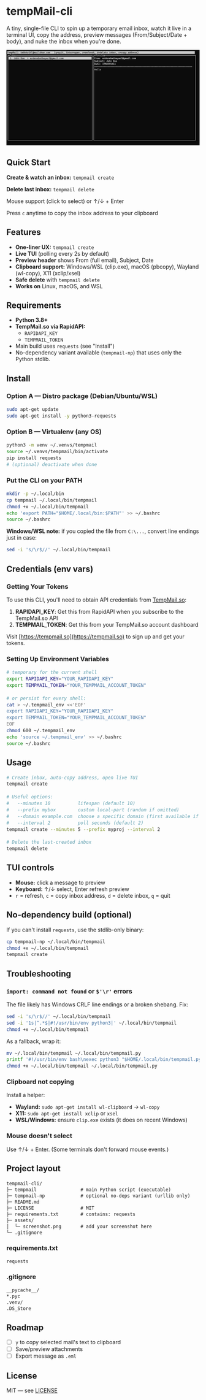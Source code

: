 # tempMail-cli

A tiny, single-file CLI to spin up a temporary email inbox, watch it live in a terminal UI, copy the address, preview messages (From/Subject/Date + body), and nuke the inbox when you're done.

![TempMail CLI Screenshot](assets/image.png)

## Quick Start

**Create & watch an inbox:** `tempmail create`

**Delete last inbox:** `tempmail delete`

Mouse support (click to select) or ↑/↓ + Enter

Press `c` anytime to copy the inbox address to your clipboard

## Features

- **One-liner UX:** `tempmail create`
- **Live TUI** (polling every 2s by default)
- **Preview header** shows From (full email), Subject, Date
- **Clipboard support:** Windows/WSL (clip.exe), macOS (pbcopy), Wayland (wl-copy), X11 (xclip/xsel)
- **Safe delete** with `tempmail delete`
- **Works on** Linux, macOS, and WSL

## Requirements

- **Python 3.8+**
- **TempMail.so via RapidAPI:**
  - `RAPIDAPI_KEY`
  - `TEMPMAIL_TOKEN`
- Main build uses `requests` (see "Install")
- No-dependency variant available (`tempmail-np`) that uses only the Python stdlib.

## Install

### Option A — Distro package (Debian/Ubuntu/WSL)
```bash
sudo apt-get update
sudo apt-get install -y python3-requests
```

### Option B — Virtualenv (any OS)
```bash
python3 -m venv ~/.venvs/tempmail
source ~/.venvs/tempmail/bin/activate
pip install requests
# (optional) deactivate when done
```

### Put the CLI on your PATH
```bash
mkdir -p ~/.local/bin
cp tempmail ~/.local/bin/tempmail
chmod +x ~/.local/bin/tempmail
echo 'export PATH="$HOME/.local/bin:$PATH"' >> ~/.bashrc
source ~/.bashrc
```

**Windows/WSL note:** if you copied the file from `C:\...`, convert line endings just in case:
```bash
sed -i 's/\r$//' ~/.local/bin/tempmail
```

## Credentials (env vars)

### Getting Your Tokens

To use this CLI, you'll need to obtain API credentials from [TempMail.so](https://tempmail.so):

1. **RAPIDAPI_KEY**: Get this from RapidAPI when you subscribe to the TempMail.so API
2. **TEMPMAIL_TOKEN**: Get this from your TempMail.so account dashboard

Visit [https://tempmail.so](https://tempmail.so) to sign up and get your tokens.

### Setting Up Environment Variables

```bash
# temporary for the current shell
export RAPIDAPI_KEY="YOUR_RAPIDAPI_KEY"
export TEMPMAIL_TOKEN="YOUR_TEMPMAIL_ACCOUNT_TOKEN"

# or persist for every shell:
cat > ~/.tempmail_env <<'EOF'
export RAPIDAPI_KEY="YOUR_RAPIDAPI_KEY"
export TEMPMAIL_TOKEN="YOUR_TEMPMAIL_ACCOUNT_TOKEN"
EOF
chmod 600 ~/.tempmail_env
echo 'source ~/.tempmail_env' >> ~/.bashrc
source ~/.bashrc
```

## Usage

```bash
# Create inbox, auto-copy address, open live TUI
tempmail create

# Useful options:
#   --minutes 10          lifespan (default 10)
#   --prefix mybox        custom local-part (random if omitted)
#   --domain example.com  choose a specific domain (first available if omitted)
#   --interval 2          poll seconds (default 2)
tempmail create --minutes 5 --prefix myproj --interval 2

# Delete the last-created inbox
tempmail delete
```

## TUI controls

- **Mouse:** click a message to preview
- **Keyboard:** ↑/↓ select, Enter refresh preview
- `r` = refresh, `c` = copy inbox address, `d` = delete inbox, `q` = quit

## No-dependency build (optional)

If you can't install `requests`, use the stdlib-only binary:

```bash
cp tempmail-np ~/.local/bin/tempmail
chmod +x ~/.local/bin/tempmail
tempmail create
```

## Troubleshooting

### `import: command not found` or `$'\r'` errors
The file likely has Windows CRLF line endings or a broken shebang. Fix:

```bash
sed -i 's/\r$//' ~/.local/bin/tempmail
sed -i '1s|^.*$|#!/usr/bin/env python3|' ~/.local/bin/tempmail
chmod +x ~/.local/bin/tempmail
```

As a fallback, wrap it:
```bash
mv ~/.local/bin/tempmail ~/.local/bin/tempmail.py
printf '#!/usr/bin/env bash\nexec python3 "$HOME/.local/bin/tempmail.py" "$@"\n' > ~/.local/bin/tempmail
chmod +x ~/.local/bin/tempmail ~/.local/bin/tempmail.py
```

### Clipboard not copying
Install a helper:
- **Wayland:** `sudo apt-get install wl-clipboard` → `wl-copy`
- **X11:** `sudo apt-get install xclip` or `xsel`
- **WSL/Windows:** ensure `clip.exe` exists (it does on recent Windows)

### Mouse doesn't select
Use ↑/↓ + Enter. (Some terminals don't forward mouse events.)

## Project layout

```
tempmail-cli/
├─ tempmail                # main Python script (executable)
├─ tempmail-np             # optional no-deps variant (urllib only)
├─ README.md
├─ LICENSE                 # MIT
├─ requirements.txt        # contains: requests
├─ assets/
│  └─ screenshot.png       # add your screenshot here
└─ .gitignore
```

### requirements.txt
```
requests
```

### .gitignore
```
__pycache__/
*.pyc
.venv/
.DS_Store
```

## Roadmap

- [ ] `y` to copy selected mail's text to clipboard
- [ ] Save/preview attachments
- [ ] Export message as `.eml`

## License

MIT — see [LICENSE](LICENSE)